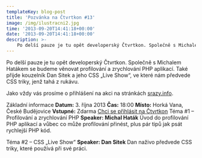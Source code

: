 ```yaml
---
templateKey: blog-post
title: 'Pozvánka na Čtvrtkon #13'
image: /img/ilustracni2.jpg
time: '2013-09-20T14:41:18+00:00'
date: '2013-09-20T14:41:18+00:00'
description: >-
    Po delší pauze je tu opět developerský Čtvrtkon. Společně s Michalem Hatákem se budeme věnovat profilování a zrychlování PHP aplikací. Také přijde kouzelník Dan Sitek a jeho CSS „Live...
---
```

Po delší pauze je tu opět developerský Čtvrtkon. Společně s Michalem Hatákem se budeme věnovat profilování a zrychlování PHP aplikací. Také přijde kouzelník Dan Sitek a jeho CSS „Live Show“, ve které nám předvede CSS triky, jenž tahá z rukávu.

Jako vždy vás prosíme o přihlášení na akci na stránkách [srazy.info](http://srazy.info/ctvrtkon/3885 "Přihláška na Čtvrtkon na srazy.info").

Základní informace **Datum:**  3. října 2013 **Čas:**  18:00 **Místo:**  Horká Vana, České Budějovice **Vstupné:**  Zdarma [Chci se přihlásit na Čtvrtkon](http://srazy.info/ctvrtkon/3885) Téma #1 – Profilování a zrychlování PHP **Speaker: Michal Haták** Úvod do profilování PHP aplikací a vůbec co může profilování přinést, plus pár tipů jak psát rychlejší PHP kód.

Téma #2 – CSS „Live Show“ **Speaker: Dan Sitek** Dan naživo předvede CSS triky, které používá při své práci.
